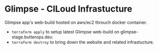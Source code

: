 # Glimpse - ClLoud Infrastucture

Glimpse app's web-build hosted on aws/ec2 throuch docker container.

- `terraform apply` to setup latest Glimpse web-build on glimpse-stage.butterops.dev.
- `terraform destroy` to bring down the website and related infrastucture.
